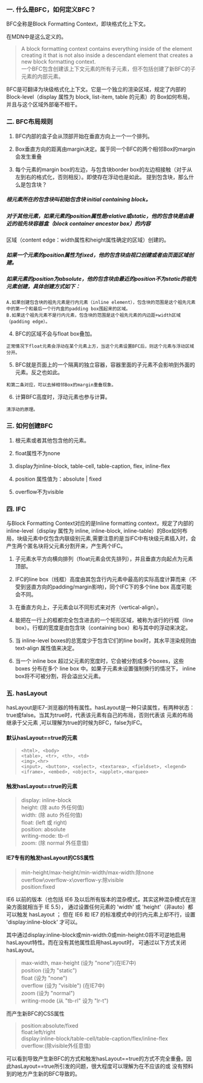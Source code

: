 ### 一. 什么是BFC，如何定义BFC？

  BFC全称是Block Formatting Context，即块格式化上下文。

  在MDN中是这么定义的。
  > A block formatting context contains everything inside of the element creating it that is not also inside a descendant
  element that creates a new block formatting context. </br>
  > 一个BFC包含创建该上下文元素的所有子元素，但不包括创建了新BFC的子元素的内部元素。 </br>

  BFC是可翻译为块级格式化上下文。它是一个独立的渲染区域，规定了内部的Block-level（display 属性为 block, list-item, table 的元素）的
  Box如何布局，并且与这个区域外部毫不相干。

### 二. BFC布局规则

  1. BFC内部的盒子会从顶部开始在垂直方向上一个一个排列。

  2. Box垂直方向的距离由margin决定。属于同一个BFC的两个相邻Box的margin会发生重叠

  3. 每个元素的margin box的左边，与包含块border box的左边相接触（对于从左到右的格式化，否则相反）。即使存在浮动也是如此。
  提到包含块，那么什么是包含块？

   ##### 根元素所在的包含块叫初始包含块 initial containing block。
   ##### 对于其他元素，如果元素的position属性是relative或static，他的包含块是由最近的祖先块容器盒（block container ancestor box）的内容
   区域（content edge：width属性和height属性确定的区域）创建的。
   ##### 如果一个元素的position属性为fixed，他的包含块由视口创建或者由页面区域创建。
   ##### 如果元素的position为absolute，他的包含块由最近的position不为static的祖先元素创建，具体创建方式如下：
    A.如果创建包含块的祖先元素是行内元素（inline element），包含块的范围是这个祖先元素中的第一个和最后一个行内盒的padding box围起来的区域。
    B.如果这个祖先元素不是行内元素，包含块的范围是这个祖先元素的内边距+width区域（padding edge）。

  4. BFC的区域不会与float box叠加。

    正常情况下float元素会浮动在某个元素上方，当这个元素设置BFC后，则这个元素与浮动区域分开。

  5. BFC就是页面上的一个隔离的独立容器，容器里面的子元素不会影响到外面的元素。反之也如此。

    和第二条对应，可以去掉相邻Box的margin重叠现象。

  6. 计算BFC高度时，浮动元素也参与计算。

    清浮动的原理。

### 三. 如何创建BFC

  1. 根元素或者其他包含他的元素。

  2. float属性不为none

  3. display为inline-block, table-cell, table-caption, flex, inline-flex

  4. position 属性值为：absolute | fixed

  5. overflow不为visible

### 四. IFC

  与Block Formatting Context对应的是Inline formatting context，规定了内部的inline-level（display 属性为 inline, inline-block,
  inline-table）的Box如何布局，块级元素中仅包含内联级别元素,需要注意的是当IFC中有块级元素插入时，会产生两个匿名块将父元素分割开来，产生两个IFC。

  1. 子元素水平方向横向排列（float元素会优先排列），并且垂直方向起点为元素顶部。

  2. IFC的line box（线框）高度由其包含行内元素中最高的实际高度计算而来（不受到竖直方向的padding/margin影响)，同个IFC下的多个line box
  高度可能会不同。

  3. 在垂直方向上，子元素会以不同形式来对齐（vertical-align）。

  4. 能把在一行上的框都完全包含进去的一个矩形区域，被称为该行的行框（line box）。行框的宽度是由包含块（containing box）和与其中的浮动来决定。

  5. 当 inline-level boxes的总宽度少于包含它们的line box时，其水平渲染规则由 text-align 属性值来决定。

  6. 当一个 inline box 超过父元素的宽度时，它会被分割成多个boxes，这些 boxes 分布在多个 line box 中。如果子元素未设置强制换行的情况下，
  inline box将不可被分割，将会溢出父元素。

### 五. hasLayout

  hasLayout是IE7-浏览器的特有属性。hasLayout是一种只读属性，有两种状态：true或false。当其为true时，代表该元素有自己的布局，否则代表该
  元素的布局继承于父元素
  ,可以理解为true的时候为BFC，false为IFC。

  #### 默认hasLayout==true的元素
  > `<html>, <body>` </br>
  > `<table>, <tr>, <th>, <td>` </br>
  > `<img>,<hr>` </br>
  > `<input>, <button>, <select>, <textarea>, <fieldset>, <legend>` </br>
  > `<iframe>, <embed>, <object>, <applet>,<marquee>` </br>

  #### 触发hasLayout==true的元素
  > display: inline-block </br>
  > height: (除 auto 外任何值) </br>
  > width: (除 auto 外任何值) </br>
  > float: (left 或 right) </br>
  > position: absolute </br>
  > writing-mode: tb-rl </br>
  > zoom: (除 normal 外任意值) </br>


  #### IE7专有的触发hasLayout的CSS属性
  > min-height/max-height/min-width/max-width:除none </br>
  > overflow\overflow-x\overflow-y:除visible </br>
  > position:fixed </br>

  IE6 以前的版本（也包括 IE6 及以后所有版本的混杂模式，其实这种混杂模式在渲染方面就相当于 IE 5.5）， 通过设置任何元素的 'width' 或
  'height'（非auto）都可以触发 hasLayout ； 但在 IE6 和 IE7 的标准模式中的行内元素上却不行，设置 'display:inline-block' 才可以。

  其中通过display:inline-block或min-width:0或min-height:0将不可逆地启用hasLayout特性。而在没有其他属性启用hasLayout时，
  可通过以下方式关闭hasLayout。

  > max-width, max-height (设为 "none")(在IE7中) </br>
  > position (设为 "static") </br>
  > float (设为 "none") </br>
  > overflow (设为 "visible") (在IE7中) </br>
  > zoom (设为 "normal") </br>
  > writing-mode (从 "tb-rl" 设为 "lr-t") </br>

  而产生新BFC的CSS属性

  > position:absolute/fixed </br>
  > float:left/right </br>
  > display:inline-block/table-cell/table-caption/flex/inline-flex </br>
  > overflow:(除visible外任意值) </br>

  可以看到导致产生新BFC的方式和触发hasLayout==true的方式不完全重叠。因此hasLayout==true所引发的问题，很大程度可以理解为在不应该的或
  没有预料到的地方产生新的BFC导致的。
